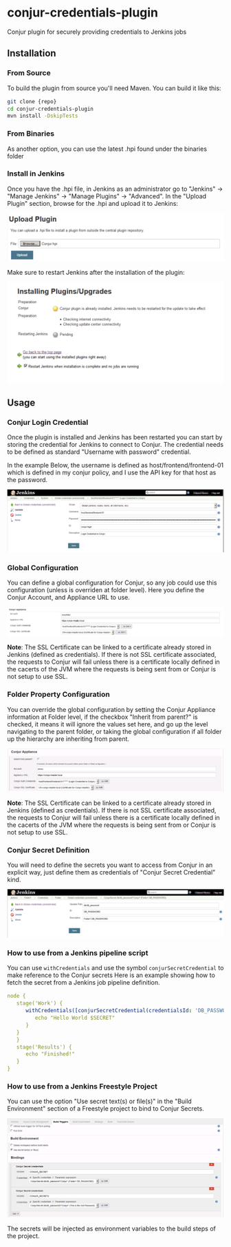 # conjur-credentials-plugin
Conjur plugin for securely providing credentials to Jenkins jobs

## Installation

### From Source

To build the plugin from source you'll need Maven. You can build it like this:

```bash
git clone {repo}
cd conjur-credentials-plugin
mvn install -DskipTests
```
### From Binaries

As another option, you can use the latest .hpi found under the binaries folder

### Install in Jenkins

Once you have the .hpi file, in Jenkins as an administrator go to "Jenkins" -> "Manage Jenkins" -> "Manage Plugins" -> 	"Advanced". 
In the "Upload Plugin" section, browse for the .hpi and upload it to Jenkins:

![Upload Plugin](docs/images/UploadPlugin-Jenkins.png)

Make sure to restart Jenkins after the installation of the plugin:

![Install Plugin](docs/images/Plugin-Installing.png)



## Usage

### Conjur Login Credential

Once the plugin is installed and Jenkins has been restarted you can start by storing the credential for Jenkins to connect to Conjur. 
The credential needs to be defined as standard "Username with password" credential. 

In the example Below, the username is defined as host/frontend/frontend-01 which is defined in my conjur policy, and I use the API key for that host as the password. 

![Conjur Login Credential](docs/images/ConjurLogin-Credential.png)

### Global Configuration

You can define a global configuration for Conjur, so any job could use this configuration (unless is overriden at folder level). Here you define the Conjur Account, and Appliance URL to use. 

![Global Configuration](docs/images/GlobalConfiguration.png)

**Note**: The SSL Certificate can be linked to a certificate already stored in Jenkins (defined as credentials). If there is not SSL certificate associated, the requests to Conjur will fail unless there is a certificate locally defined in the cacerts of the JVM where the requests is being sent from or Conjur is not setup to use SSL. 

### Folder Property Configuration

You can override the global configuration by setting the Conjur Appliance information at Folder level, if the checkbox "Inherit from parent?" is checked, it means it will ignore the values set here, and go up the level navigating to the parent folder, or taking the global configuration if all folder up the hierarchy are inheriting from parent. 

![Folder Property Configuration](docs/images/FolderConfiguration.png)

**Note**: The SSL Certificate can be linked to a certificate already stored in Jenkins (defined as credentials). If there is not SSL certificate associated, the requests to Conjur will fail unless there is a certificate locally defined in the cacerts of the JVM where the requests is being sent from or Conjur is not setup to use SSL. 

### Conjur Secret Definition

You will need to define the secrets you want to access from Conjur in an explicit way, just define them as credentials of "Conjur Secret Credential" kind. 

![Conjur Secret Definition](docs/images/ConjurSecret-Credential.png)



### How to use from a Jenkins pipeline script

You can use `withCredentials` and use the symbol `conjurSecretCredential` to make reference to the Conjur secrets
Here is an example showing how to fetch the secret from a Jenkins job pipeline definition.

```yml
node {
   stage('Work') {
      withCredentials([conjurSecretCredential(credentialsId: 'DB_PASSWORD', variable: 'SECRET')]) {
         echo "Hello World $SECRET"
      }
   }
   }
   stage('Results') {
      echo "Finished!"
   }
}
```

### How to use from a Jenkins Freestyle Project

You can use the option "Use secret text(s) or file(s)" in the "Build Environment" section of a Freestyle project to bind to Conjur Secrets.

![Secret bindings on Freestyle Project](docs/images/SecretBindingsOnFreestyle.png)

The secrets will be injected as environment variables to the build steps of the project. 


